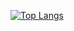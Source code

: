 [![Top Langs](https://github-readme-stats.vercel.app/api/top-langs/?username=nippsh&layout=compact&theme=radical)](https://github.com/anuraghazra/github-readme-stats)
